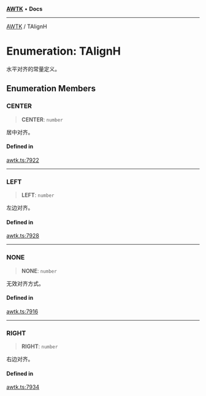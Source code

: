 [**AWTK**](../README.md) • **Docs**

***

[AWTK](../globals.md) / TAlignH

# Enumeration: TAlignH

水平对齐的常量定义。

## Enumeration Members

### CENTER

> **CENTER**: `number`

居中对齐。

#### Defined in

[awtk.ts:7922](https://github.com/zlgopen/awtk-binding/blob/1e0945ae06a2e3b3a4ad0ffa625288088a8ac5d4/tools/code_gen/js/output/awtk.ts#L7922)

***

### LEFT

> **LEFT**: `number`

左边对齐。

#### Defined in

[awtk.ts:7928](https://github.com/zlgopen/awtk-binding/blob/1e0945ae06a2e3b3a4ad0ffa625288088a8ac5d4/tools/code_gen/js/output/awtk.ts#L7928)

***

### NONE

> **NONE**: `number`

无效对齐方式。

#### Defined in

[awtk.ts:7916](https://github.com/zlgopen/awtk-binding/blob/1e0945ae06a2e3b3a4ad0ffa625288088a8ac5d4/tools/code_gen/js/output/awtk.ts#L7916)

***

### RIGHT

> **RIGHT**: `number`

右边对齐。

#### Defined in

[awtk.ts:7934](https://github.com/zlgopen/awtk-binding/blob/1e0945ae06a2e3b3a4ad0ffa625288088a8ac5d4/tools/code_gen/js/output/awtk.ts#L7934)
